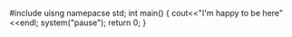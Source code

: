#include<iostream>
uisng namepacse std;
int main()
{
  cout<<"I'm happy to be here"<<endl;
  system("pause");
  return 0;
}
